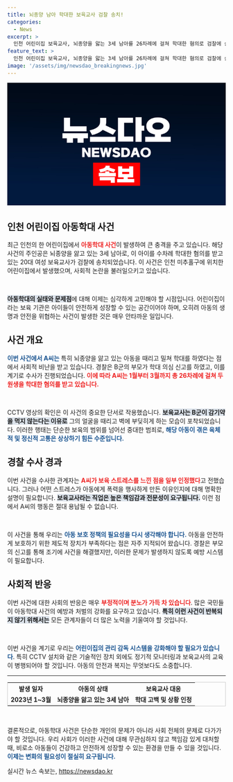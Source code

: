 ```yaml
---
title: 뇌종양 남아 학대한 보육교사 검찰 송치!
categories:
  - News
excerpt: >
  인천 어린이집 보육교사, 뇌종양을 앓는 3세 남아를 26차례에 걸쳐 학대한 혐의로 검찰에 송치됐다. CCTV에서 드러난 충격적인 학대 장면과 교사의 인정으로 사건이 수면 위로 떠올랐다.
feature_text: >
  인천 어린이집 보육교사, 뇌종양을 앓는 3세 남아를 26차례에 걸쳐 학대한 혐의로 검찰에 송치됐다. CCTV에서 드러난 충격적인 학대 장면과 교사의 인정으로 사건이 수면 위로 떠올랐다.
image: '/assets/img/newsdao_breakingnews.jpg'
---
```


<p><img src="/assets/img/newsdao_breakingnews.jpg" alt="cryptoinkorea 속보" /></p>

<h2 data-ke-size="size26">인천 어린이집 아동학대 사건</h2>

<p data-ke-size="size16">최근 인천의 한 어린이집에서 <b><span style="color: #ee2323;">아동학대 사건</span></b>이 발생하여 큰 충격을 주고 있습니다. 해당 사건의 주인공은 뇌종양을 앓고 있는 3세 남아로, 이 아이를 수차례 학대한 혐의를 받고 있는 20대 여성 보육교사가 검찰에 송치되었습니다. 이 사건은 인천 미추홀구에 위치한 어린이집에서 발생했으며, 사회적 논란을 불러일으키고 있습니다. </p>

<p data-ke-size="size16">&nbsp;</p>

<p><b><span style="background-color: #21538527;">아동학대의 실태와 문제점</span></b>에 대해 이제는 심각하게 고민해야 할 시점입니다. 어린이집이라는 보육 기관은 아이들이 안전하게 성장할 수 있는 공간이어야 하며, 오히려 아동의 생명과 안전을 위협하는 사건이 발생한 것은 매우 안타까운 일입니다. </p></p>

<h2 data-ke-size="size26">사건 개요</h2>

<p><b><span style="color: #1a5490;">이번 사건에서 A씨는</span></b> 특히 뇌종양을 앓고 있는 아동을 때리고 밀쳐 학대를 하였다는 점에서 사회적 비난을 받고 있습니다. 경찰은 B군의 부모가 학대 의심 신고를 하였고, 이를 계기로 수사가 진행되었습니다. <b><span style="color: #ee2323;">이에 따라 A씨는 1월부터 3월까지 총 26차례에 걸쳐 두 원생을 학대한 혐의를 받고 있습니다.</span></b> </p>

<p data-ke-size="size16">&nbsp;</p>

<p>CCTV 영상의 확인은 이 사건의 중요한 단서로 작용했습니다. <b><span style="background-color: #21538527;">보육교사는 B군이 감기약을 먹지 않는다는 이유로</span></b> 그의 얼굴을 때리고 벽에 부딪히게 하는 모습이 포착되었습니다. 이러한 행태는 단순한 보육의 범위를 넘어선 중대한 범죄로, <b><span style="color: #1a5490;">해당 아동이 겪은 육체적 및 정신적 고통은 상상하기 힘든 수준입니다.</span></b> </p>

<h2 data-ke-size="size26">경찰 수사 경과</h2>

<p>이번 사건을 수사한 관계자는 <b><span style="color: #ee2323;">A씨가 보육 스트레스를 느낀 점을 일부 인정했다</span></b>고 전했습니다. 그러나 어떤 스트레스가 아동에게 폭력을 행사하게 만든 이유인지에 대해 명확한 설명이 필요합니다. <b><span style="background-color: #21538527;">보육교사라는 직업은 높은 책임감과 전문성이 요구됩니다.</span></b> 이런 점에서 A씨의 행동은 절대 용납될 수 없습니다. </p>

<p data-ke-size="size16">&nbsp;</p>

<p>이 사건을 통해 우리는 <b><span style="color: #1a5490;">아동 보호 정책의 필요성을 다시 생각해야 합니다.</span></b> 아동을 안전하게 보호하기 위한 제도적 장치가 부족하다는 점은 자주 지적되어 왔습니다. 경찰은 부모의 신고를 통해 조기에 사건을 해결했지만, 이러한 문제가 발생하지 않도록 예방 시스템이 필요합니다. </p>

<h2 data-ke-size="size26">사회적 반응</h2>

<p>이번 사건에 대한 사회의 반응은 매우 <b><span style="color: #ee2323;">부정적이며 분노가 가득 차 있습니다</span></b>. 많은 국민들이 아동학대 사건의 예방과 처벌의 강화를 요구하고 있습니다. <b><span style="background-color: #21538527;">특히 이런 사건이 반복되지 않기 위해서는</span></b> 모든 관계자들이 더 많은 노력을 기울여야 할 것입니다. </p>

<p data-ke-size="size16">&nbsp;</p>

<p>이번 사건을 계기로 우리는 <b><span style="color: #1a5490;">어린이집의 관리 감독 시스템을 강화해야 할 필요가 있습니다</span></b>. 특히 CCTV 설치와 같은 기술적인 장치 외에도 정기적 모니터링과 보육교사의 교육이 병행되어야 할 것입니다. 아동의 안전과 복지는 무엇보다도 소중합니다. </p>

<hr>

<table style="width: 100%; border: 1px solid #ccc;">
    <tr>
        <th><b>발생 일자</b></th>
        <th><b>아동의 상태</b></th>
        <th><b>보육교사 대응</b></th>
    </tr>
    <tr>
        <td style="text-align: center; height: 17px;"><b>2023년 1~3월</b></td>
        <td style="text-align: center; height: 17px;"><b>뇌종양을 앓고 있는 3세 남아</b></td>
        <td style="text-align: center; height: 17px;"><b>학대 고백 및 상황 인정</b></td>
    </tr>
</table>

<p data-ke-size="size16">&nbsp;</p>

<p>결론적으로, 아동학대 사건은 단순한 개인의 문제가 아니라 사회 전체의 문제로 다가가야 할 것입니다. 우리 사회가 이러한 사건에 대해 무관심하지 않고 책임감 있게 대처할 때, 비로소 아동들이 건강하고 안전하게 성장할 수 있는 환경을 만들 수 있을 것입니다. <b><span style="color: #1a5490;">이제는 변화의 필요성이 절실히 요구됩니다.</span></b></p>
실시간 뉴스 속보는, <a href="https://newsdao.kr" rel="dofollow">https://newsdao.kr</a>


